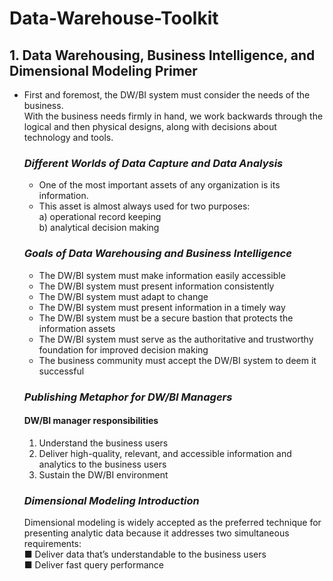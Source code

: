 # Data-Warehouse-Toolkit

## 1. Data Warehousing, Business Intelligence, and Dimensional Modeling Primer

- First and foremost, the DW/BI system must consider the needs of the business.  
  With the business needs firmly in hand, we work backwards through the logical and then physical designs, along with decisions about technology and tools.

  ### ***Different Worlds of Data Capture and Data Analysis***
  - One of the most important assets of any organization is its information.
  - This asset is almost always used for two purposes:  
    a) operational record keeping  
    b) analytical decision making

  ### ***Goals of Data Warehousing and Business Intelligence***
  - The DW/BI system must make information easily accessible
  - The DW/BI system must present information consistently
  - The DW/BI system must adapt to change
  - The DW/BI system must present information in a timely way
  - The DW/BI system must be a secure bastion that protects the information 
    assets
  - The DW/BI system must serve as the authoritative and trustworthy foundation for improved decision making
  - The business community must accept the DW/BI system to deem it successful

  ### ***Publishing Metaphor for DW/BI Managers***

  #### DW/BI manager responsibilities
  1. Understand the business users
  2. Deliver high-quality, relevant, and accessible information and analytics to the business users
  3. Sustain the DW/BI environment

  ### ***Dimensional Modeling Introduction***

  Dimensional modeling is widely accepted as the preferred technique for presenting analytic data because it addresses two simultaneous requirements:  
■ Deliver data that’s understandable to the business users  
■ Deliver fast query performance

  
